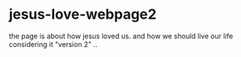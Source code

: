 # jesus-love-webpage2
the page is about how jesus loved us. and how we should live our life considering it "version 2" ..
